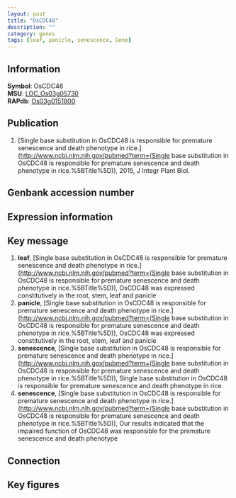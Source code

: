 ```yaml
---
layout: post
title: "OsCDC48"
description: ""
category: genes
tags: [leaf, panicle, senescence, Gene]
---
```


## Information
__Symbol__: OsCDC48  
__MSU__: [LOC_Os03g05730](http://rice.plantbiology.msu.edu/cgi-bin/ORF_infopage.cgi?orf=LOC_Os03g05730)  
__RAPdb__: [Os03g0151800](http://rapdb.dna.affrc.go.jp/viewer/gbrowse_details/irgsp1?name=Os03g0151800)  

## Publication
1. [Single base substitution in OsCDC48 is responsible for premature senescence and death phenotype in rice.](http://www.ncbi.nlm.nih.gov/pubmed?term=(Single base substitution in OsCDC48 is responsible for premature senescence and death phenotype in rice.%5BTitle%5D)), 2015, J Integr Plant Biol.

## Genbank accession number

## Expression information

## Key message
1. __leaf__, [Single base substitution in OsCDC48 is responsible for premature senescence and death phenotype in rice.](http://www.ncbi.nlm.nih.gov/pubmed?term=(Single base substitution in OsCDC48 is responsible for premature senescence and death phenotype in rice.%5BTitle%5D)),  OsCDC48 was expressed constitutively in the root, stem, leaf and panicle
2. __panicle__, [Single base substitution in OsCDC48 is responsible for premature senescence and death phenotype in rice.](http://www.ncbi.nlm.nih.gov/pubmed?term=(Single base substitution in OsCDC48 is responsible for premature senescence and death phenotype in rice.%5BTitle%5D)),  OsCDC48 was expressed constitutively in the root, stem, leaf and panicle
3. __senescence__, [Single base substitution in OsCDC48 is responsible for premature senescence and death phenotype in rice.](http://www.ncbi.nlm.nih.gov/pubmed?term=(Single base substitution in OsCDC48 is responsible for premature senescence and death phenotype in rice.%5BTitle%5D)), Single base substitution in OsCDC48 is responsible for premature senescence and death phenotype in rice.
4. __senescence__, [Single base substitution in OsCDC48 is responsible for premature senescence and death phenotype in rice.](http://www.ncbi.nlm.nih.gov/pubmed?term=(Single base substitution in OsCDC48 is responsible for premature senescence and death phenotype in rice.%5BTitle%5D)),  Our results indicated that the impaired function of OsCDC48 was responsible for the premature senescence and death phenotype

## Connection

## Key figures



